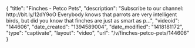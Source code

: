 {
    "title": "Finches - Petco Pets",
    "description": "Subscribe to our channel: http:\/\/bit.ly\/12dY9oO Everybody knows that parrots are very intelligent birds, but did you know that finches are just as smart as p...",
    "videoid": "144606",
    "date_created": "1394589004",
    "date_modified": "1418181172",
    "type": "captivate",
    "layout": "video",
    "url": "\/v\/finches-petco-pets\/144606"
}